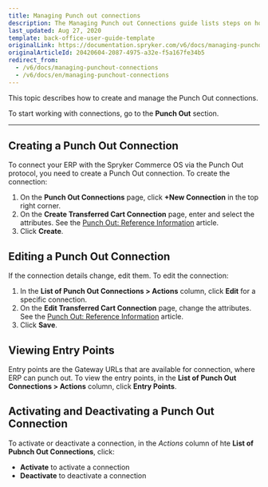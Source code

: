 ```yaml
---
title: Managing Punch out connections
description: The Managing Punch out Connections guide lists steps on how to create, edit, view, activate and deactivate Punch out connections.
last_updated: Aug 27, 2020
template: back-office-user-guide-template
originalLink: https://documentation.spryker.com/v6/docs/managing-punchout-connections
originalArticleId: 20420604-2087-4975-a32e-f5a167fe34b5
redirect_from:
  - /v6/docs/managing-punchout-connections
  - /v6/docs/en/managing-punchout-connections
---
```


This topic describes how to create and manage the Punch Out connections.

To start working with connections, go to the **Punch Out** section.

---
## Creating a Punch Out Connection
To connect your ERP with the Spryker Commerce OS via the Punch Out protocol, you need to create a Punch Out connection.
To create the connection:
1. On the **Punch Out Connections** page, click **+New Connection** in the top right corner.
2. On the **Create Transferred Cart Connection** page, enter and select the attributes. See the [Punch Out: Reference Information](/docs/scos/user/back-office-user-guides/{{page.version}}/punch-out/references/reference-information-punch-out.html) article.
3. Click **Create**.

## Editing a Punch Out Connection
If the connection details change, edit them.
To edit the connection:
1. In the **List of Punch Out Connections > Actions** column, click **Edit** for a specific connection.
2. On the **Edit Transferred Cart Connection** page, change the attributes. See the [Punch Out: Reference Information](/docs/scos/user/back-office-user-guides/{{page.version}}/punch-out/references/reference-information-punch-out.html) article.
3. Click **Save**.

## Viewing Entry Points
Entry points are the Gateway URLs that are available for connection, where ERP can punch out.
To view the entry points, in the **List of Punch Out Connections > Actions** column, click **Entry Points**.


## Activating and Deactivating a Punch Out Connection
To activate or deactivate a connection, in the *Actions* column of hte **List of Pubnch Out Connections**, click:
* **Activate** to activate a connection
* **Deactivate** to deactivate a connection



